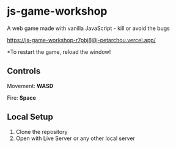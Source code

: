 # js-game-workshop
A web game made with vanilla JavaScript - kill or avoid the bugs

https://js-game-workshop-r7pbj8j8j-petarchou.vercel.app/

*To restart the game, reload the window!

**Controls**
---


Movement: **WASD**

Fire: **Space**

Local Setup
---
1. Clone the repository
2. Open with Live Server or any other local server
